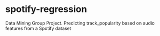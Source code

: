 # spotify-regression
Data Mining Group Project. Predicting track_popularity based on audio features from a Spotify dataset

